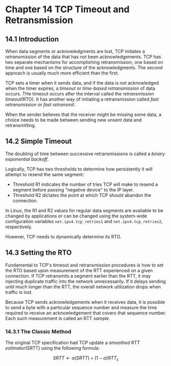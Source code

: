 # Chapter 14 TCP Timeout and Retransmission

## 14.1 Introduction

When data segments or acknowledgments are lost, TCP initiates a *retransmission*
of the data that has not been acknowledgements. TCP has two separate mechanisms
for accomplishing retransmission, one based on time and one based on the
structure of the acknowledgments. The second approach is usually much more
efficient than the first.

TCP sets a timer when it sends data, and if the data is not acknowledged when
the timer expires, a *timeout* or *time-based retransmission* of data occurs.
THe timeout occurs after the interval called the *retransmission timeout*(RTO).
It has another way of initiating a retransmission called *fast retransmission*
or *fast retransmit*.

When the sender believes that the receiver might be missing some data, a choice
needs to be made between sending new unsent data and retransmitting.

## 14.2 Simple Timeout

The doubling of time between successive retransmissions is called a
*binary exponential backoff*.

Logically, TCP has two thresholds to determine how persistently it will attempt
to resend the same segment:

+ Threshold R1 indicates the number of tries TCP will make to resend a segment
before passing "negative device" to the IP layer.
+ Threshold R2 dictates the point at which TCP should abandon the connection.

In Linux, the R1 and R2 values for regular data segments are available to be
changed by applications or can be changed using the system-wide configuration
variables `net.ipv4.tcp_retries1` and `net.ipv4.tcp_retries2`, respectively.

However, TCP needs to dynamically determine its RTO.

## 14.3 Setting the RTO

Fundamental to TCP's timeout and retransmission procedures is how to set the
RTO based upon measurement of the RTT experienced on a given connection. If
TCP retransmits a segment earlier than the RTT, it may injecting duplicate
traffic into the network unnecessarily. If it delays sending until much longer
than the RTT, the overall network utilization drops when traffic is lost.

Because TCP sends acknowledgements when it receives data, it is possible to
send a byte with a particular sequence number and measure the time required
to receive an acknowledgement that covers that sequence number. Each such
measurement is called an RTT *sample*.

### 14.3.1 The Classic Method

The original TCP specification had TCP update a *smoothed RTT estimator*(SRTT)
using the following formula:

$$
SRTT \leftarrow \alpha(SRTT) + (1 - \alpha)RTT_{s}
$$
